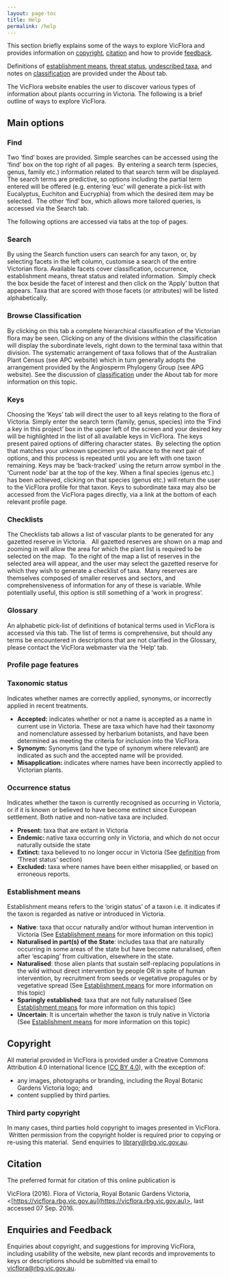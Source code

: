 ```yaml
---
layout: page-toc
title: Help
permalink: /help
---
```


This section briefly explains some of the ways to explore VicFlora and provides information on [copyright](#Copyright), [citation](#Citation) and how to provide [feedback](#Feedback).

Definitions of [establishment means](http://vicflora.rbg.vic.gov.au/static/about/#establishment-means), [threat status](http://vicflora.rbg.vic.gov.au/static/about/#threat-status), [undescribed taxa](http://vicflora.rbg.vic.gov.au/static/about/#undescribed-taxa), and notes on [classification](http://vicflora.rbg.vic.gov.au/static/about/#classification) are provided under the About tab.

The VicFlora website enables the user to discover various types of information about plants occurring in Victoria. The following is a brief outline of ways to explore VicFlora.

## Main options

### Find

Two ‘find’ boxes are provided. Simple searches can be accessed using the ‘find’ box on the top right of all pages.  By entering a search term (species, genus, family etc.) information related to that search term will be displayed. The search terms are predictive, so options including the partial term entered will be offered (e.g. entering ‘euc’ will generate a pick-list with Eucalyptus, Euchiton and Eucryphia) from which the desired item may be selected.  The other ‘find’ box, which allows more tailored queries, is accessed via the Search tab.

The following options are accessed via tabs at the top of pages.

### Search

By using the Search function users can search for any taxon, or, by selecting facets in the left column, customise a search of the entire Victorian flora. Available facets cover classification, occurrence, establishment means, threat status and related information.  Simply check the box beside the facet of interest and then click on the ‘Apply’ button that appears. Taxa that are scored with those facets (or attributes) will be listed alphabetically.

### Browse Classification

By clicking on this tab a complete hierarchical classification of the Victorian flora may be seen. Clicking on any of the divisions within the classification will display the subordinate levels, right down to the terminal taxa within that division. The systematic arrangement of taxa follows that of the Australian Plant Census (see APC website) which in turn generally adopts the arrangement provided by the Angiosperm Phylogeny Group (see APG website). See the discussion of [classification](http://vicflora.rbg.vic.gov.au/static/about/#classification) under the About tab for more information on this topic.

### Keys

Choosing the ‘Keys’ tab will direct the user to all keys relating to the flora of Victoria. Simply enter the search term (family, genus, species) into the ‘Find a key in this project’ box in the upper left of the screen and your desired key will be highlighted in the list of all available keys in VicFlora. The keys present paired options of differing character states.  By selecting the option that matches your unknown specimen you advance to the next pair of options, and this process is repeated until you are left with one taxon remaining. Keys may be ‘back-tracked’ using the return arrow symbol in the ‘Current node’ bar at the top of the key. When a final species (genus etc.) has been achieved, clicking on that species (genus etc.) will return the user to the VicFlora profile for that taxon. Keys to subordinate taxa may also be accessed from the VicFlora pages directly, via a link at the bottom of each relevant profile page.

### Checklists

The Checklists tab allows a list of vascular plants to be generated for any gazetted reserve in Victoria.   All gazetted reserves are shown on a map and zooming in will allow the area for which the plant list is required to be selected on the map.  To the right of the map a list of reserves in the selected area will appear, and the user may select the gazetted reserve for which they wish to generate a checklist of taxa.  Many reserves are themselves composed of smaller reserves and sectors, and comprehensiveness of information for any of these is variable. While potentially useful, this option is still something of a ‘work in progress’.

### Glossary

An alphabetic pick-list of definitions of botanical terms used in VicFlora is accessed via this tab. The list of terms is comprehensive, but should any terms be encountered in descriptions that are not clarified in the Glossary, please contact the VicFlora webmaster via the ‘Help’ tab.

### Profile page features

### Taxonomic status

Indicates whether names are correctly applied, synonyms, or incorrectly applied in recent treatments.

*   **Accepted:** indicates whether or not a name is accepted as a name in current use in Victoria. These are taxa which have had their taxonomy and nomenclature assessed by herbarium botanists, and have been determined as meeting the criteria for inclusion into the VicFlora.
*   **Synonym:** Synonyms (and the type of synonym where relevant) are indicated as such and the accepted name will be provided.
*   **Misapplication:** indicates where names have been incorrectly applied to Victorian plants.

### Occurrence status

Indicates whether the taxon is currently recognised as occurring in Victoria, or if it is known or believed to have become extinct since European settlement. Both native and non-native taxa are included.

*   **Present:** taxa that are extant in Victoria
*   **Endemic:** native taxa occurring only in Victoria, and which do not occur naturally outside the state
*   **Extinct:** taxa believed to no longer occur in Victoria (See [definition](http://vicflora.rbg.vic.gov.au/static/about/#threat-status) from ‘Threat status’ section)
*   **Excluded:** taxa where names have been either misapplied, or based on erroneous reports. 

### Establishment means

Establishment means refers to the ‘origin status’ of a taxon i.e. it indicates if the taxon is regarded as native or introduced in Victoria.

*   **Native**: taxa that occur naturally and/or without human intervention in Victoria (See [Establishment means](http://vicflora.rbg.vic.gov.au/static/about/#establishment-means-native) for more information on this topic)
*   **Naturalised in part(s) of the State**: includes taxa that are naturally occurring in some areas of the state but have become naturalised, often after ‘escaping’ from cultivation, elsewhere in the state.
*   **Naturalised**: those alien plants that sustain self-replacing populations in the wild without direct intervention by people OR in spite of human intervention, by recruitment from seeds or vegetative propagules or by vegetative spread (See [Establishment means](http://vicflora.rbg.vic.gov.au/static/about/#establishment-means-naturalised) for more information on this topic)
*   **Sparingly established**: taxa that are not fully naturalised (See [Establishment means](http://vicflora.rbg.vic.gov.au/static/about/#establishment-means-adventive) for more information on this topic)
*   **Uncertain**: It is uncertain whether the taxon is truly native in Victoria (See [Establishment means](http://vicflora.rbg.vic.gov.au/static/about/#establishment-means-uncertain) for more information on this topic)

## Copyright

All material provided in VicFlora is provided under a Creative Commons Attribution 4.0 international licence ([CC BY 4.0](http://creativecommons.org/licenses/by/4.0/)), with the exception of:

*   any images, photographs or branding, including the Royal Botanic Gardens Victoria logo; and 
*   content supplied by third parties.

### **Third party copyright**

In many cases, third parties hold copyright to images presented in VicFlora.  Written permission from the copyright holder is required prior to copying or re-using this material.  Send enquiries to [library@rbg.vic.gov.au](mailto:library@rbg.vic.gov.au?subject=Copyright%20images%20re%20%20VicFlora).

## Citation

The preferred format for citation of this online publication is    

VicFlora (2016). Flora of Victoria, Royal Botanic Gardens Victoria, <[https://vicflora.rbg.vic.gov.au](https://vicflora.rbg.vic.gov.au)>, last accessed 07 Sep. 2016.

## Enquiries and Feedback

Enquiries about copyright, and suggestions for improving VicFlora, including usability of the website, new plant records and improvements to keys or descriptions should be submitted via email to [vicflora@rbg.vic.gov.au](mailto:vicflora@rbg.vic.gov.au?subject=User%20feedback%20on%20VicFlora).
